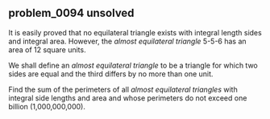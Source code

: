 ## problem_0094 unsolved
It is easily proved that no equilateral triangle exists with integral length
sides and integral area. However, the _almost equilateral triangle_ 5-5-6 has
an area of 12 square units.

We shall define an _almost equilateral triangle_ to be a triangle for which
two sides are equal and the third differs by no more than one unit.

Find the sum of the perimeters of all _almost equilateral triangles_ with
integral side lengths and area and whose perimeters do not exceed one billion
(1,000,000,000).

